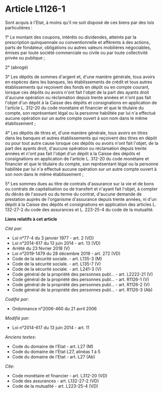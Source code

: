 # Article L1126-1

Sont acquis à l'Etat, à moins qu'il ne soit disposé de ces biens par des lois particulières : 

1° Le montant des coupons, intérêts ou dividendes, atteints par la prescription quinquennale ou conventionnelle et afférents
à des actions, parts de fondateur, obligations ou autres valeurs mobilières négociables, émises par toute société commerciale
ou civile ou par toute collectivité privée ou publique ; 

2° (abrogé) 

3° Les dépôts de sommes d'argent et, d'une manière générale, tous avoirs en espèces dans les banques, les établissements de
crédit et tous autres établissements qui reçoivent des fonds en dépôt ou en compte courant, lorsque ces dépôts ou avoirs
n'ont fait l'objet de la part des ayants droit d'aucune opération ou réclamation depuis trente années et n'ont pas fait
l'objet d'un dépôt à la Caisse des dépôts et consignations en application de l'article L. 312-20 du code monétaire et
financier et que le titulaire du compte, son représentant légal ou la personne habilitée par lui n'a effectué aucune
opération sur un autre compte ouvert à son nom dans le même établissement ; 

4° Les dépôts de titres et, d'une manière générale, tous avoirs en titres dans les banques et autres établissements qui
reçoivent des titres en dépôt ou pour tout autre cause lorsque ces dépôts ou avoirs n'ont fait l'objet, de la part des ayants
droit, d'aucune opération ou réclamation depuis trente années et n'ont pas fait l'objet d'un dépôt à la Caisse des dépôts et
consignations en application de l'article L. 312-20 du code monétaire et financier et que le titulaire du compte, son
représentant légal ou la personne habilitée par lui n'a effectué aucune opération sur un autre compte ouvert à son nom dans
le même établissement ; 

5° Les sommes dues au titre de contrats d'assurance sur la vie et de bons ou contrats de capitalisation ou de transfert et
n'ayant fait l'objet, à compter du décès de l'assuré ou du terme du contrat, d'aucune demande de prestation auprès de
l'organisme d'assurance depuis trente années, ni d'un dépôt à la Caisse des dépôts et consignations en application des
articles L. 132-27-2 du code des assurances et L. 223-25-4 du code de la mutualité.

**Liens relatifs à cet article**

_Cité par_:

  - Loi n°77-4 du 3 janvier 1977 - art. 2 (VD)
  - Loi n°2014-617 du 13 juin 2014 - art. 13 (VD)
  - Arrêté du 23 février 2018 (V)
  - Loi n°2019-1479 du 28 décembre 2019 - art. 272 (VD)
  - Code de la sécurité sociale. - art. L135-3 (M)
  - Code de la sécurité sociale. - art. L135-7 (V)
  - Code de la sécurité sociale. - art. L241-3 (V)
  - Code général de la propriété des personnes publ... - art. L2222-21 (V)
  - Code général de la propriété des personnes publ... - art. R1126-1 (V)
  - Code général de la propriété des personnes publ... - art. R1126-2 (V)
  - Code général de la propriété des personnes publ... - art. R1126-3 (Ab)

_Codifié par_:

  - Ordonnance n°2006-460 du 21 avril 2006

_Modifié par_:

  - Loi n°2014-617 du 13 juin 2014 - art. 11

_Anciens textes_:

  - Code du domaine de l'Etat - art. L27 (M)
  - Code du domaine de l'Etat L27, alinéas 1 à 5
  - Code du domaine de l'Etat - art. L27 (Ab)

_Cite_:

  - Code monétaire et financier - art. L312-20 (VD)
  - Code des assurances - art. L132-27-2 (VD)
  - Code de la mutualité - art. L223-25-4 (VD)
